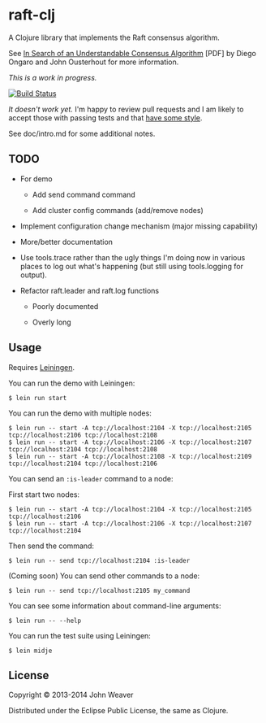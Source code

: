 # raft-clj

A Clojure library that implements the Raft consensus algorithm.

See [In Search of an Understandable Consensus Algorithm](https://ramcloud.stanford.edu/wiki/download/attachments/11370504/raft.pdf) [PDF] by Diego Ongaro and John Ousterhout for more information.


*This is a work in progress.*

[![Build Status](https://travis-ci.org/saebyn/raft.svg?branch=master)](https://travis-ci.org/saebyn/raft)

*It doesn't work yet.* I'm happy to review pull requests and I am likely to accept
those with passing tests and that [have some style](https://github.com/bbatsov/clojure-style-guide).


See doc/intro.md for some additional notes.


## TODO

- For demo

  - Add send command command

  - Add cluster config commands (add/remove nodes)

- Implement configuration change mechanism (major missing capability)

- More/better documentation

- Use tools.trace rather than the ugly things I'm doing now in various places
  to log out what's happening (but still using tools.logging for output).

- Refactor raft.leader and raft.log functions

  - Poorly documented

  - Overly long


## Usage

Requires [Leiningen](https://github.com/technomancy/leiningen).


You can run the demo with Leiningen:

    $ lein run start


You can run the demo with multiple nodes:

    $ lein run -- start -A tcp://localhost:2104 -X tcp://localhost:2105 tcp://localhost:2106 tcp://localhost:2108
    $ lein run -- start -A tcp://localhost:2106 -X tcp://localhost:2107 tcp://localhost:2104 tcp://localhost:2108
    $ lein run -- start -A tcp://localhost:2108 -X tcp://localhost:2109 tcp://localhost:2104 tcp://localhost:2106


You can send an `:is-leader` command to a node:

First start two nodes:

    $ lein run -- start -A tcp://localhost:2104 -X tcp://localhost:2105 tcp://localhost:2106
    $ lein run -- start -A tcp://localhost:2106 -X tcp://localhost:2107 tcp://localhost:2104

Then send the command:

    $ lein run -- send tcp://localhost:2104 :is-leader

(Coming soon)
You can send other commands to a node:

    $ lein run -- send tcp://localhost:2105 my_command


You can see some information about command-line arguments:


    $ lein run -- --help


You can run the test suite using Leiningen:

    $ lein midje



## License

Copyright © 2013-2014 John Weaver

Distributed under the Eclipse Public License, the same as Clojure.
